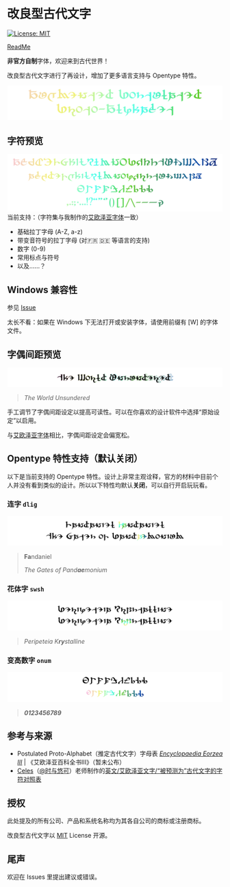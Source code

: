 # 改良型古代文字
[![License: MIT](https://img.shields.io/badge/License-MIT-yellow.svg)](https://opensource.org/licenses/MIT)

[ReadMe](README.md)

**非官方自制**字体，欢迎来到古代世界！

改良型古代文字进行了再设计，增加了更多语言支持与 Opentype 特性。

![Augmented Postulated Proto-Alphabet](preview/Title.svg)

## 字符预览

![字母表](preview/Glyphs.svg)
当前支持：（字符集与我制作的[艾欧泽亚字体](https://github.com/karaipsum/Eorzean-Typeface)一致）
- 基础拉丁字母 (A-Z, a-z)
- 带变音符号的拉丁字母 (对🇫🇷 🇩🇪 等语言的支持)
- 数字 (0-9)
- 常用标点与符号
- 以及……？

## Windows 兼容性

参见 [Issue](https://github.com/karaipsum/Postulated-Proto-Alphabet/issues/1#issue-2312178558)

太长不看：如果在 Windows 下无法打开或安装字体，请使用前缀有 [W] 的字体文件。

## 字偶间距预览

![字偶间距](preview/Kerning.svg)
> _The World Unsundered_

手工调节了字偶间距设定以提高可读性。可以在你喜欢的设计软件中选择“原始设定”以启用。

与[艾欧泽亚字体](https://github.com/karaipsum/Eorzean-Typeface)相比，字偶间距设定会偏宽松。

## Opentype 特性支持（默认关闭）

以下是当前支持的 Opentype 特性。设计上非常主观诠释，官方的材料中目前个人并没有看到类似的设计。所以以下特性均默认**关闭**，可以自行开启玩玩看。

### 连字 `dlig`

![dlig](preview/Ligature.svg)
> **Fa**ndaniel
>
> _The Gates of Pand**ae**monium_

### 花体字 `swsh`

![swsh](preview/Swash.svg)
> _Peripeteia K**ry**stalline_

### 变高数字 `onum`

![onum](preview/OSF.svg)
> _**0123456789**_

## 参考与来源

- Postulated Proto-Alphabet（推定古代文字）字母表 [_Encyclopaedia Eorzea III_](https://sqex.to/Snrq9) | 《艾欧泽亚百科全书III》（暂未公布）
- [Celes](https://club.huijiwiki.com/wiki/%E7%89%B9%E6%AE%8A:%E9%A9%BE%E9%A9%B6%E5%AE%A4#/user/45979/main)（[@时与悠可](https://weibo.com/u/3506214112)）老师制作的[英文/艾欧泽亚文字/“被预测为”古代文字的字符对照表](https://weibo.com/3506214112/NkPbor2Iz)

## 授权

此处提及的所有公司、产品和系统名称均为其各自公司的商标或注册商标。

改良型古代文字以 [MIT](LICENSE) License 开源。

## 尾声

欢迎在 Issues 里提出建议或错误。